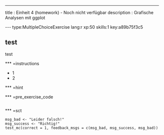 --- 
title       : Einheit 4 (homework) - Noch nicht verfügbar
description : Grafische Analysen mit ggplot 


--- type:MultipleChoiceExercise lang:r xp:50 skills:1 key:a89b75f3c5
## test
test

*** =instructions
- 1
- 2

*** =hint

*** =pre_exercise_code
```{r}

```

*** =sct
```{r}
msg_bad <- "Leider falsch!"
msg_success <- "Richtig!"
test_mc(correct = 1, feedback_msgs = c(msg_bad, msg_success, msg_bad))

```